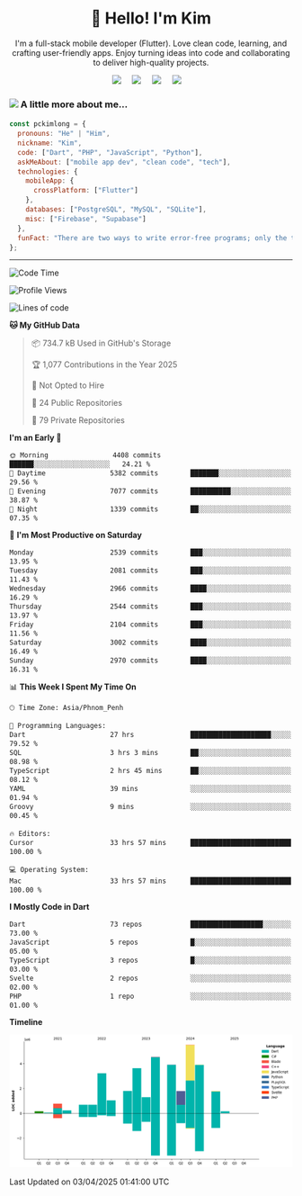 <h1 align="center">👋 Hello! I'm Kim</h1>

<p align="center">
   I'm a full-stack mobile developer (Flutter). Love clean code, learning, and crafting user-friendly apps. Enjoy turning ideas into code and collaborating to deliver high-quality projects.
</p>

<p align="center">
  <a href="mailto:pochkimlong88@gmail.com"><img src="https://img.shields.io/badge/gmail-%23D14836.svg?&style=for-the-badge&logo=gmail&logoColor=white" /></a>&nbsp;&nbsp;&nbsp;&nbsp;
  <a href="https://t.me/pochkimlong/"><img src="https://img.shields.io/badge/telegram-%230077B5.svg?&style=for-the-badge&logo=telegram&logoColor=white" /></a>&nbsp;&nbsp;&nbsp;&nbsp;
  <a href="https://www.youtube.com/@PochKimlong/"><img src="https://img.shields.io/badge/youtube-%23dc2743.svg?&style=for-the-badge&logo=youtube&logoColor=white" /></a>&nbsp;&nbsp;&nbsp;&nbsp;
  <a href="https://www.tiktok.com/@pckimlong/"><img src="https://img.shields.io/badge/tiktok-%23000000.svg?&style=for-the-badge&logo=tiktok&logoColor=white" /></a>&nbsp;&nbsp;&nbsp;&nbsp;
</p>

### <img src="https://media.giphy.com/media/VgCDAzcKvsR6OM0uWg/giphy.gif" width="50"> A little more about me...  

```javascript
const pckimlong = {
  pronouns: "He" | "Him",
  nickname: "Kim",
  code: ["Dart", "PHP", "JavaScript", "Python"],
  askMeAbout: ["mobile app dev", "clean code", "tech"],
  technologies: {
    mobileApp: {
      crossPlatform: ["Flutter"]
    },
    databases: ["PostgreSQL", "MySQL", "SQLite"],
    misc: ["Firebase", "Supabase"]
  },
  funFact: "There are two ways to write error-free programs; only the third one works."
};
```
---

<!--START_SECTION:waka-->
![Code Time](http://img.shields.io/badge/Code%20Time-1%2C367%20hrs%202%20mins-blue)

![Profile Views](http://img.shields.io/badge/Profile%20Views-0-blue)

![Lines of code](https://img.shields.io/badge/From%20Hello%20World%20I%27ve%20Written-35.0%20million%20lines%20of%20code-blue)

**🐱 My GitHub Data** 

> 📦 734.7 kB Used in GitHub's Storage 
 > 
> 🏆 1,077 Contributions in the Year 2025
 > 
> 🚫 Not Opted to Hire
 > 
> 📜 24 Public Repositories 
 > 
> 🔑 79 Private Repositories 
 > 
**I'm an Early 🐤** 

```text
🌞 Morning                4408 commits        ██████░░░░░░░░░░░░░░░░░░░   24.21 % 
🌆 Daytime                5382 commits        ███████░░░░░░░░░░░░░░░░░░   29.56 % 
🌃 Evening                7077 commits        ██████████░░░░░░░░░░░░░░░   38.87 % 
🌙 Night                  1339 commits        ██░░░░░░░░░░░░░░░░░░░░░░░   07.35 % 
```
📅 **I'm Most Productive on Saturday** 

```text
Monday                   2539 commits        ███░░░░░░░░░░░░░░░░░░░░░░   13.95 % 
Tuesday                  2081 commits        ███░░░░░░░░░░░░░░░░░░░░░░   11.43 % 
Wednesday                2966 commits        ████░░░░░░░░░░░░░░░░░░░░░   16.29 % 
Thursday                 2544 commits        ███░░░░░░░░░░░░░░░░░░░░░░   13.97 % 
Friday                   2104 commits        ███░░░░░░░░░░░░░░░░░░░░░░   11.56 % 
Saturday                 3002 commits        ████░░░░░░░░░░░░░░░░░░░░░   16.49 % 
Sunday                   2970 commits        ████░░░░░░░░░░░░░░░░░░░░░   16.31 % 
```


📊 **This Week I Spent My Time On** 

```text
🕑︎ Time Zone: Asia/Phnom_Penh

💬 Programming Languages: 
Dart                     27 hrs              ████████████████████░░░░░   79.52 % 
SQL                      3 hrs 3 mins        ██░░░░░░░░░░░░░░░░░░░░░░░   08.98 % 
TypeScript               2 hrs 45 mins       ██░░░░░░░░░░░░░░░░░░░░░░░   08.12 % 
YAML                     39 mins             ░░░░░░░░░░░░░░░░░░░░░░░░░   01.94 % 
Groovy                   9 mins              ░░░░░░░░░░░░░░░░░░░░░░░░░   00.45 % 

🔥 Editors: 
Cursor                   33 hrs 57 mins      █████████████████████████   100.00 % 

💻 Operating System: 
Mac                      33 hrs 57 mins      █████████████████████████   100.00 % 
```

**I Mostly Code in Dart** 

```text
Dart                     73 repos            ██████████████████░░░░░░░   73.00 % 
JavaScript               5 repos             █░░░░░░░░░░░░░░░░░░░░░░░░   05.00 % 
TypeScript               3 repos             █░░░░░░░░░░░░░░░░░░░░░░░░   03.00 % 
Svelte                   2 repos             ░░░░░░░░░░░░░░░░░░░░░░░░░   02.00 % 
PHP                      1 repo              ░░░░░░░░░░░░░░░░░░░░░░░░░   01.00 % 
```



**Timeline**

![Lines of Code chart](https://raw.githubusercontent.com/pckimlong/pckimlong/main/assets/bar_graph.png)


 Last Updated on 03/04/2025 01:41:00 UTC
<!--END_SECTION:waka-->

<!---
PochKimlong/PochKimlong is a ✨ special ✨ repository because its `README.md` (this file) appears on your GitHub profile.
You can click the Preview link to take a look at your changes.
--->
